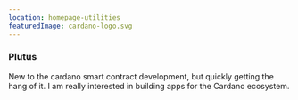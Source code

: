 ```yaml
---
location: homepage-utilities
featuredImage: cardano-logo.svg
---
```


### Plutus

New to the cardano smart contract development, but quickly getting the hang of it. I am really interested in building apps for the Cardano ecosystem.
